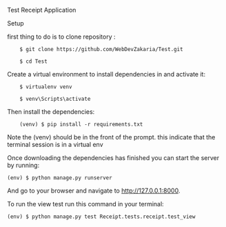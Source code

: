 Test Receipt Application

Setup


first thing to do is to clone repository :

        $ git clone https://github.com/WebDevZakaria/Test.git 
         
        $ cd Test


Create a virtual environment to install dependencies in and activate it:

        $ virtualenv venv
         
        $ venv\Scripts\activate

Then install the dependencies:

        (venv) $ pip install -r requirements.txt

Note the (venv) should be  in the front of the prompt. this indicate that the terminal session is in a virtual env

Once downloading the dependencies  has finished  you can start the server by running:

    (env) $ python manage.py runserver


And go to your browser and navigate to http://127.0.0.1:8000.


To run the view test run this command in your terminal:
    
    (env) $ python manage.py test Receipt.tests.receipt.test_view


   
  
